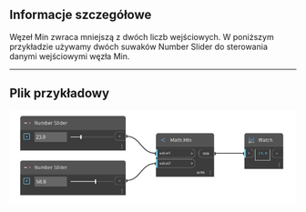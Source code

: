 ## Informacje szczegółowe
Węzeł Min zwraca mniejszą z dwóch liczb wejściowych. W poniższym przykładzie używamy dwóch suwaków Number Slider do sterowania danymi wejściowymi węzła Min.
___
## Plik przykładowy

![Min (value1, value2)](./DSCore.Math.Min(value1,%20value2)_img.jpg)

